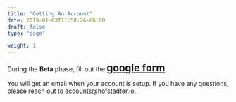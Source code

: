 ```yaml
---
title: "Getting An Account"
date: 2019-01-03T11:58:26-06:00
draft: false
type: "page"

weight: 1
---
```


During the __Beta__ phase, fill out the
<b style="font-size: 1.6em;">[google form](https://docs.google.com/forms/d/e/1FAIpQLSc713j0GII9tqUYY31HTflSlMypbimJinb_-5hVJV4OInRqAw/viewform)</b>

You will get an email when your account is setup.
If you have any questions, please reach out to
[accounts@hofstadter.io](mailto:accounts@hofstadter.io).

